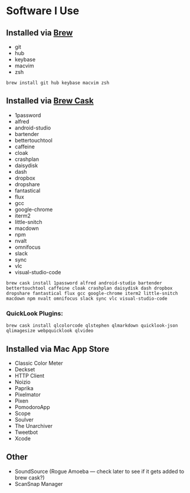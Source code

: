 # Software I Use

## Installed via [Brew](http://brew.sh)

* git
* hub
* keybase
* macvim
* zsh

`brew install git hub keybase macvim zsh`


## Installed via [Brew Cask](https://caskroom.github.io)

* 1password
* alfred
* android-studio
* bartender
* bettertouchtool
* caffeine
* cloak
* crashplan
* daisydisk
* dash
* dropbox
* dropshare
* fantastical
* flux
* gcc
* google-chrome
* iterm2
* little-snitch
* macdown
* npm
* nvalt
* omnifocus
* slack
* sync
* vlc
* visual-studio-code

`brew cask install 1password alfred android-studio bartender bettertouchtool caffeine cloak crashplan daisydisk dash dropbox dropshare fantastical flux gcc google-chrome iterm2 little-snitch macdown npm nvalt omnifocus slack sync vlc visual-studio-code`

### QuickLook Plugins:

`brew cask install qlcolorcode qlstephen qlmarkdown quicklook-json qlimagesize webpquicklook qlvideo`

## Installed via Mac App Store

* Classic Color Meter
* Deckset
* HTTP Client
* Noizio
* Paprika
* Pixelmator
* Pixen
* PomodoroApp
* Scope
* Soulver
* The Unarchiver
* Tweetbot
* Xcode


## Other

* SoundSource (Rogue Amoeba — check later to see if it gets added to brew cask?)
* ScanSnap Manager
